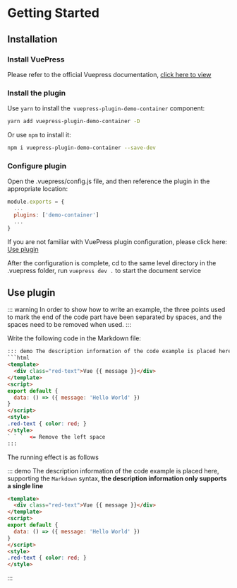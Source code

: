 # Getting Started

## Installation

### Install VuePress

Please refer to the official Vuepress documentation, [click here to view](https://vuepress.vuejs.org/guide/)

### Install the plugin

Use `yarn` to install the` vuepress-plugin-demo-container` component:
```bash
yarn add vuepress-plugin-demo-container -D
```
Or use `npm` to install it:
```bash
npm i vuepress-plugin-demo-container --save-dev
```

### Configure plugin

Open the .vuepress/config.js file, and then reference the plugin in the appropriate location:

```js
module.exports = {
  ...
  plugins: ['demo-container']
  ...
}
```

If you are not familiar with VuePress plugin configuration, please click here: [Use plugin](https://vuepress.vuejs.org/zh/plugin/using-a-plugin.html)

After the configuration is complete, cd to the same level directory in the .vuepress folder, run `vuepress dev .` to start the document service

## Use plugin

::: warning
In order to show how to write an example, the three points used to mark the end of the code part have been separated by spaces, and the spaces need to be removed when used.
:::

Write the following code in the Markdown file:

```html
::: demo The description information of the code example is placed here, supporting the `Markdown` syntax, **the description information only supports a single line**
```html
<template>
  <div class="red-text">Vue {{ message }}</div>
</template>
<script>
export default {
  data: () => ({ message: 'Hello World' })
}
</script>
<style>
.red-text { color: red; }
</style>
` ` `  <= Remove the left space
:::
```

The running effect is as follows

::: demo The description information of the code example is placed here, supporting the `Markdown` syntax, **the description information only supports a single line**
```html
<template>
  <div class="red-text">Vue {{ message }}</div>
</template>
<script>
export default {
  data: () => ({ message: 'Hello World' })
}
</script>
<style>
.red-text { color: red; }
</style>
```
:::